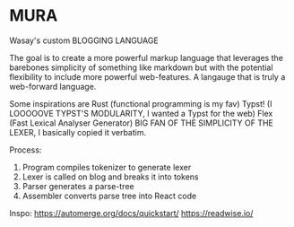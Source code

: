 # MURA
Wasay's custom BLOGGING LANGUAGE

The goal is to create a more powerful markup language that leverages the barebones simplicity of something like markdown but with the potential flexibility to include more powerful web-features. A langauge that is truly a web-forward language. 

Some inspirations are Rust (functional programming is my fav)
Typst! (I LOOOOOVE TYPST'S MODULARITY, I wanted a Typst for the web)
Flex (Fast Lexical Analyser Generator) BIG FAN OF THE SIMPLICITY OF THE LEXER, I basically copied it verbatim. 

Process:
1. Program compiles tokenizer to generate lexer
2. Lexer is called on blog and breaks it into tokens
3. Parser generates a parse-tree
4. Assembler converts parse tree into React code

Inspo:
https://automerge.org/docs/quickstart/
https://readwise.io/
